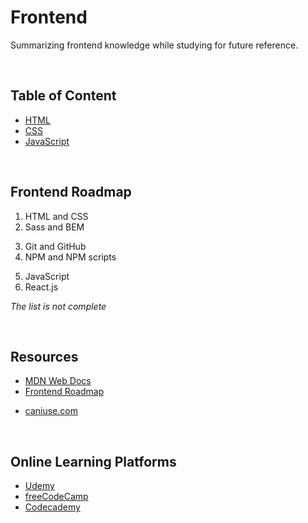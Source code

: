 # **Frontend**

Summarizing frontend knowledge while studying for future reference.

<br>

## Table of Content

- [HTML](./html/README.md)
- [CSS](./css/README.md)
- [JavaScript](./js/README.md)

<br>

## Frontend Roadmap

1. HTML and CSS
2. Sass and BEM

<div></div>

3. Git and GitHub
4. NPM and NPM scripts

<div></div>

5. JavaScript
6. React.js

<div></div>

_The list is not complete_

<div></div>

<br>

## Resources

- [MDN Web Docs](https://developer.mozilla.org/en-US/)
- [Frontend Roadmap](https://roadmap.sh/frontend)

<div></div>

- [caniuse.com](https://caniuse.com/)

<br>

## Online Learning Platforms

- [Udemy](https://www.udemy.com/)
- [freeCodeCamp](https://www.freecodecamp.org/)
- [Codecademy](https://www.codecademy.com/)
